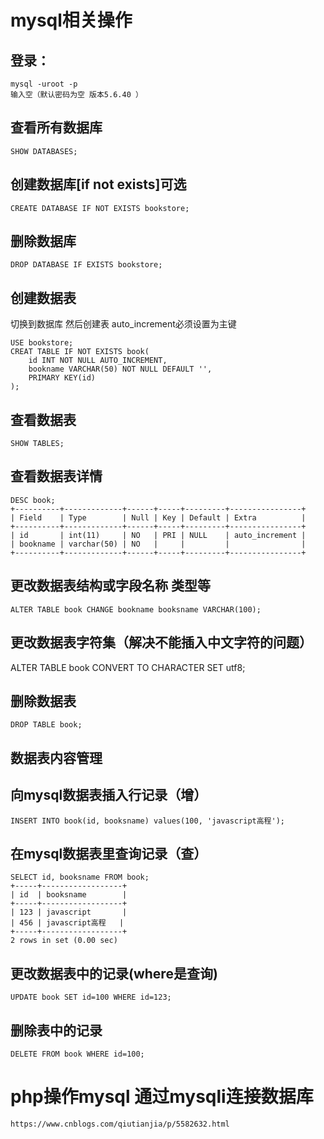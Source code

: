 # mysql相关操作
## 登录：
```
mysql -uroot -p
输入空（默认密码为空 版本5.6.40 ）
```

## 查看所有数据库
```
SHOW DATABASES;
```

## 创建数据库[if not exists]可选
```
CREATE DATABASE IF NOT EXISTS bookstore;
```

## 删除数据库
```
DROP DATABASE IF EXISTS bookstore;
```

## 创建数据表
切换到数据库 然后创建表
auto_increment必须设置为主键
```
USE bookstore;
CREAT TABLE IF NOT EXISTS book(
    id INT NOT NULL AUTO_INCREMENT,
    bookname VARCHAR(50) NOT NULL DEFAULT '',
    PRIMARY KEY(id)
);
```

## 查看数据表
```
SHOW TABLES;
```

## 查看数据表详情
```
DESC book;
+----------+-------------+------+-----+---------+----------------+
| Field    | Type        | Null | Key | Default | Extra          |
+----------+-------------+------+-----+---------+----------------+
| id       | int(11)     | NO   | PRI | NULL    | auto_increment |
| bookname | varchar(50) | NO   |     |         |                |
+----------+-------------+------+-----+---------+----------------+
```

## 更改数据表结构或字段名称 类型等
```
ALTER TABLE book CHANGE bookname booksname VARCHAR(100);
```

## 更改数据表字符集（解决不能插入中文字符的问题）
ALTER TABLE book CONVERT TO CHARACTER SET utf8;

## 删除数据表
```
DROP TABLE book;
```

## 数据表内容管理
## 向mysql数据表插入行记录（增）
```
INSERT INTO book(id, booksname) values(100, 'javascript高程');
```

## 在mysql数据表里查询记录（查）
```
SELECT id, booksname FROM book;
+-----+------------------+
| id  | booksname        |
+-----+------------------+
| 123 | javascript       |
| 456 | javascript高程   |
+-----+------------------+
2 rows in set (0.00 sec)
```
## 更改数据表中的记录(where是查询)
```
UPDATE book SET id=100 WHERE id=123;
```
## 删除表中的记录
```
DELETE FROM book WHERE id=100;
```

# php操作mysql 通过mysqli连接数据库 
```
https://www.cnblogs.com/qiutianjia/p/5582632.html
```
